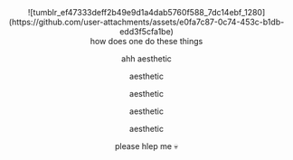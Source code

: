 <div align="center">
![tumblr_ef47333deff2b49e9d1a4dab5760f588_7dc14ebf_1280](https://github.com/user-attachments/assets/e0fa7c87-0c74-453c-b1db-edd3f5cfa1be)
</div>

<div align="center">
how does one do these things
	
ahh aesthetic

aesthetic

aesthetic

aesthetic

aesthetic

please hlep me 💀
</div>


